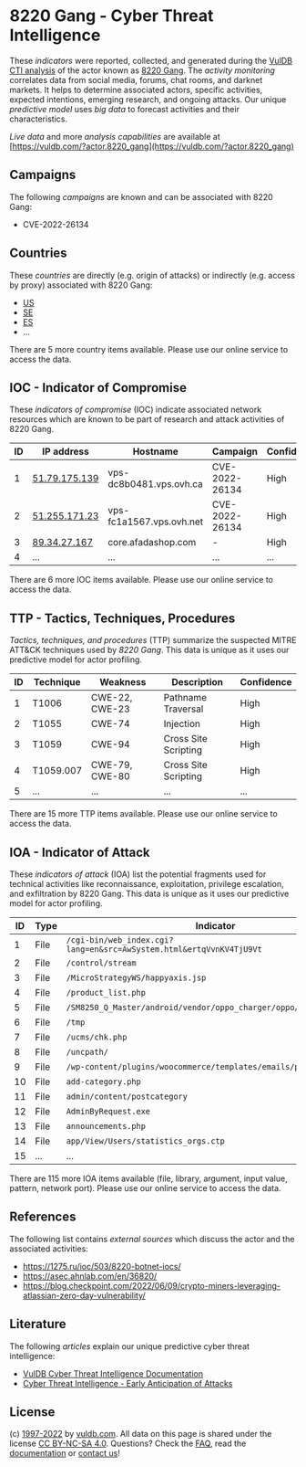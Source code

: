 # 8220 Gang - Cyber Threat Intelligence

These _indicators_ were reported, collected, and generated during the [VulDB CTI analysis](https://vuldb.com/?kb.cti) of the actor known as [8220 Gang](https://vuldb.com/?actor.8220_gang). The _activity monitoring_ correlates data from social media, forums, chat rooms, and darknet markets. It helps to determine associated actors, specific activities, expected intentions, emerging research, and ongoing attacks. Our unique _predictive model_ uses _big data_ to forecast activities and their characteristics.

_Live data_ and more _analysis capabilities_ are available at [https://vuldb.com/?actor.8220_gang](https://vuldb.com/?actor.8220_gang)

## Campaigns

The following _campaigns_ are known and can be associated with 8220 Gang:

* CVE-2022-26134

## Countries

These _countries_ are directly (e.g. origin of attacks) or indirectly (e.g. access by proxy) associated with 8220 Gang:

* [US](https://vuldb.com/?country.us)
* [SE](https://vuldb.com/?country.se)
* [ES](https://vuldb.com/?country.es)
* ...

There are 5 more country items available. Please use our online service to access the data.

## IOC - Indicator of Compromise

These _indicators of compromise_ (IOC) indicate associated network resources which are known to be part of research and attack activities of 8220 Gang.

ID | IP address | Hostname | Campaign | Confidence
-- | ---------- | -------- | -------- | ----------
1 | [51.79.175.139](https://vuldb.com/?ip.51.79.175.139) | vps-dc8b0481.vps.ovh.ca | CVE-2022-26134 | High
2 | [51.255.171.23](https://vuldb.com/?ip.51.255.171.23) | vps-fc1a1567.vps.ovh.net | CVE-2022-26134 | High
3 | [89.34.27.167](https://vuldb.com/?ip.89.34.27.167) | core.afadashop.com | - | High
4 | ... | ... | ... | ...

There are 6 more IOC items available. Please use our online service to access the data.

## TTP - Tactics, Techniques, Procedures

_Tactics, techniques, and procedures_ (TTP) summarize the suspected MITRE ATT&CK techniques used by _8220 Gang_. This data is unique as it uses our predictive model for actor profiling.

ID | Technique | Weakness | Description | Confidence
-- | --------- | -------- | ----------- | ----------
1 | T1006 | CWE-22, CWE-23 | Pathname Traversal | High
2 | T1055 | CWE-74 | Injection | High
3 | T1059 | CWE-94 | Cross Site Scripting | High
4 | T1059.007 | CWE-79, CWE-80 | Cross Site Scripting | High
5 | ... | ... | ... | ...

There are 15 more TTP items available. Please use our online service to access the data.

## IOA - Indicator of Attack

These _indicators of attack_ (IOA) list the potential fragments used for technical activities like reconnaissance, exploitation, privilege escalation, and exfiltration by 8220 Gang. This data is unique as it uses our predictive model for actor profiling.

ID | Type | Indicator | Confidence
-- | ---- | --------- | ----------
1 | File | `/cgi-bin/web_index.cgi?lang=en&src=AwSystem.html&ertqVvnKV4TjU9Vt` | High
2 | File | `/control/stream` | High
3 | File | `/MicroStrategyWS/happyaxis.jsp` | High
4 | File | `/product_list.php` | High
5 | File | `/SM8250_Q_Master/android/vendor/oppo_charger/oppo/oppo_charger.c` | High
6 | File | `/tmp` | Low
7 | File | `/ucms/chk.php` | High
8 | File | `/uncpath/` | Medium
9 | File | `/wp-content/plugins/woocommerce/templates/emails/plain/` | High
10 | File | `add-category.php` | High
11 | File | `admin/content/postcategory` | High
12 | File | `AdminByRequest.exe` | High
13 | File | `announcements.php` | High
14 | File | `app/View/Users/statistics_orgs.ctp` | High
15 | ... | ... | ...

There are 115 more IOA items available (file, library, argument, input value, pattern, network port). Please use our online service to access the data.

## References

The following list contains _external sources_ which discuss the actor and the associated activities:

* https://1275.ru/ioc/503/8220-botnet-iocs/
* https://asec.ahnlab.com/en/36820/
* https://blog.checkpoint.com/2022/06/09/crypto-miners-leveraging-atlassian-zero-day-vulnerability/

## Literature

The following _articles_ explain our unique predictive cyber threat intelligence:

* [VulDB Cyber Threat Intelligence Documentation](https://vuldb.com/?kb.cti)
* [Cyber Threat Intelligence - Early Anticipation of Attacks](https://www.scip.ch/en/?labs.20201022)

## License

(c) [1997-2022](https://vuldb.com/?kb.changelog) by [vuldb.com](https://vuldb.com/?kb.about). All data on this page is shared under the license [CC BY-NC-SA 4.0](https://creativecommons.org/licenses/by-nc-sa/4.0/). Questions? Check the [FAQ](https://vuldb.com/?kb.faq), read the [documentation](https://vuldb.com/?kb) or [contact us](https://vuldb.com/?contact)!

